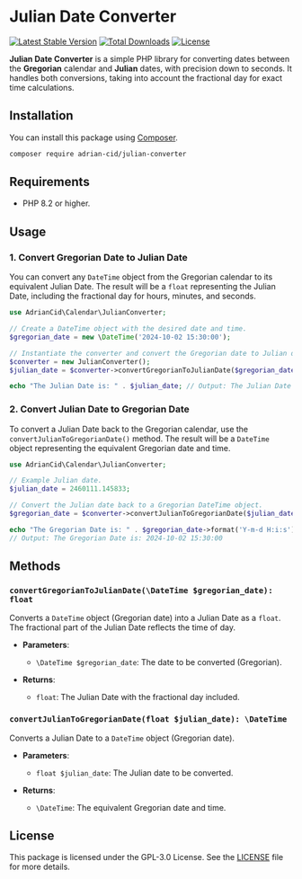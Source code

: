 
# Julian Date Converter

[![Latest Stable Version](https://poser.pugx.org/adrian-cid/julian-converter/v/stable)](https://packagist.org/packages/adrian-cid/julian-converter)
[![Total Downloads](https://poser.pugx.org/adrian-cid/julian-converter/downloads)](https://packagist.org/packages/adrian-cid/julian-converter)
[![License](https://poser.pugx.org/adrian-cid/julian-converter/license)](https://packagist.org/packages/adrian-cid/julian-converter)

**Julian Date Converter** is a simple PHP library for converting dates between the **Gregorian** calendar and **Julian** dates, with precision down to seconds. It handles both conversions, taking into account the fractional day for exact time calculations.

## Installation

You can install this package using [Composer](https://getcomposer.org/).

```bash
composer require adrian-cid/julian-converter
```

## Requirements

- PHP 8.2 or higher.

## Usage

### 1. Convert Gregorian Date to Julian Date

You can convert any `DateTime` object from the Gregorian calendar to its equivalent Julian Date. The result will be a `float` representing the Julian Date, including the fractional day for hours, minutes, and seconds.

```php
use AdrianCid\Calendar\JulianConverter;

// Create a DateTime object with the desired date and time.
$gregorian_date = new \DateTime('2024-10-02 15:30:00');

// Instantiate the converter and convert the Gregorian date to Julian date.
$converter = new JulianConverter();
$julian_date = $converter->convertGregorianToJulianDate($gregorian_date);

echo "The Julian Date is: " . $julian_date; // Output: The Julian Date is: 2460111.145833
```

### 2. Convert Julian Date to Gregorian Date

To convert a Julian Date back to the Gregorian calendar, use the `convertJulianToGregorianDate()` method. The result will be a `DateTime` object representing the equivalent Gregorian date and time.

```php
use AdrianCid\Calendar\JulianConverter;

// Example Julian date.
$julian_date = 2460111.145833;

// Convert the Julian date back to a Gregorian DateTime object.
$gregorian_date = $converter->convertJulianToGregorianDate($julian_date);

echo "The Gregorian Date is: " . $gregorian_date->format('Y-m-d H:i:s');
// Output: The Gregorian Date is: 2024-10-02 15:30:00
```

## Methods

### `convertGregorianToJulianDate(\DateTime $gregorian_date): float`

Converts a `DateTime` object (Gregorian date) into a Julian Date as a `float`. The fractional part of the Julian Date reflects the time of day.

- **Parameters**:
  - `\DateTime $gregorian_date`: The date to be converted (Gregorian).

- **Returns**:
  - `float`: The Julian Date with the fractional day included.

### `convertJulianToGregorianDate(float $julian_date): \DateTime`

Converts a Julian Date to a `DateTime` object (Gregorian date).

- **Parameters**:
  - `float $julian_date`: The Julian date to be converted.

- **Returns**:
  - `\DateTime`: The equivalent Gregorian date and time.

## License

This package is licensed under the GPL-3.0 License. See the [LICENSE](LICENSE) file for more details.
